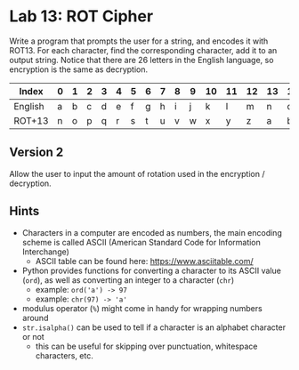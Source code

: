 # Lab 13: ROT Cipher

Write a program that prompts the user for a string, and encodes it with ROT13. For each character, find the corresponding character, add it to an output string. Notice that there are 26 letters in the English language, so encryption is the same as decryption.


| Index   | 0| 1| 2| 3| 4| 5| 6| 7| 8| 9|10|11|12|13|14|15|16|17|18|19|20|21|22|23|24|25|
|---------|--|--|--|--|--|--|--|--|--|--|--|--|--|--|--|--|--|--|--|--|--|--|--|--|--|--|
| English | a| b| c| d| e| f| g| h| i| j| k| l| m| n| o| p| q| r| s| t| u| v| w| x| y| z|
| ROT+13  | n| o| p| q| r| s| t| u| v| w| x| y| z| a| b| c| d| e| f| g| h| i| j| k| l| m|


## Version 2

Allow the user to input the amount of rotation used in the encryption / decryption.

## Hints

* Characters in a computer are encoded as numbers, the main encoding scheme is called ASCII (American Standard Code for Information Interchange)
  * ASCII table can be found here: https://www.asciitable.com/
* Python provides functions for converting a character to its ASCII value (`ord`), as well as converting an integer to a character (`chr`)
  * example: `ord('a') -> 97`
  * example: `chr(97) -> 'a'`
* modulus operator (`%`) might come in handy for wrapping numbers around
* `str.isalpha()` can be used to tell if a character is an alphabet character or not
  * this can be useful for skipping over punctuation, whitespace characters, etc.
